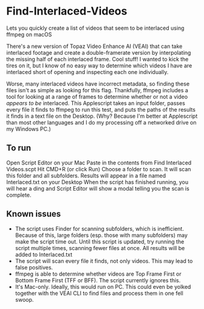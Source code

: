 # Find-Interlaced-Videos
Lets you quickly create a list of videos that seem to be interlaced using ffmpeg on macOS

There's a new version of Topaz Video Enhance AI (VEAI) that can take interlaced footage and create a double-framerate version by interpolating the missing half of each interlaced frame. Cool stuff! I wanted to kick the tires on it, but I know of no easy way to determine which videos I have are interlaced short of opening and inspecting each one individually.

Worse, many interlaced videos have incorrect metadata, so finding these files isn't as simple as looking for this flag. Thankfully, ffmpeg includes a tool for looking at a range of frames to determine whether or not a video *appears to be* interlaced. This Applescript takes an input folder, passes every file it finds to ffmpeg to run this test, and puts the paths of the results it finds in a text file on the Desktop. (Why? Because I'm better at Applescript than most other languages and I do my processing off a networked drive on my Windows PC.)

## To run
Open Script Editor on your Mac
Paste in the contents from Find Interlaced Videos.scpt
Hit CMD+R (or click Run)
Choose a folder to scan. It will scan this folder and all subfolders.
Results will appear in a file named Interlaced.txt on your Desktop
When the script has finished running, you will hear a ding and Script Editor will show a modal telling you the scan is complete.

## Known issues
* The script uses Finder for scanning subfolders, which is inefficient. Because of this, large folders (esp. those with many subfolders) may make the script time out. Until this script is updated, try running the script multiple times, scanning fewer files at once. All results will be added to Interlaced.txt
* The script will scan every file it finds, not only videos. This may lead to false positives.
* ffmpeg is able to determine whether videos are Top Frame First or Bottom Frame First (TFF or BFF). The script currently ignores this.
* It's Mac-only. Ideally, this would run on PC. This could even be yolked together with the VEAI CLI to find files and process them in one fell swoop.
